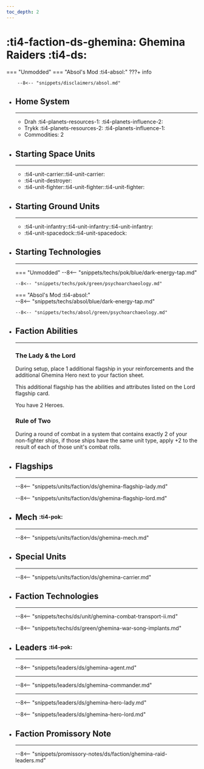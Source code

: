 ```yaml
---
toc_depth: 2
---
```


# :ti4-faction-ds-ghemina: Ghemina Raiders :ti4-ds:
=== "Unmodded"
=== "Absol's Mod :ti4-absol:" 
    ???+ info

        --8<-- "snippets/disclaimers/absol.md"

<div class="grid cards" markdown>

-   ## __Home System__

    ---

    * Drah :ti4-planets-resources-1: :ti4-planets-influence-2:
    * Trykk :ti4-planets-resources-2: :ti4-planets-influence-1:
    * Commodities: 2

</div>

<div class="grid cards" markdown>

-   ## __Starting Space Units__

    ---

    * :ti4-unit-carrier::ti4-unit-carrier:
    * :ti4-unit-destroyer:
    * :ti4-unit-fighter::ti4-unit-fighter::ti4-unit-fighter:

-   ## __Starting Ground Units__

    ---

    * :ti4-unit-infantry::ti4-unit-infantry::ti4-unit-infantry:
    * :ti4-unit-spacedock::ti4-unit-spacedock:

-   ## __Starting Technologies__

    ---
    === "Unmodded"
        --8<-- "snippets/techs/pok/blue/dark-energy-tap.md"

        --8<-- "snippets/techs/pok/green/psychoarchaeology.md"

    === "Absol's Mod :ti4-absol:"  
        --8<-- "snippets/techs/absol/blue/dark-energy-tap.md"

        --8<-- "snippets/techs/absol/green/psychoarchaeology.md"

-   ## __Faction Abilities__

    ---
    ### **The Lady & the Lord**
    
    During setup, place 1 additional flagship in your reinforcements and the additional Ghemina Hero next to your faction sheet. 
    
    This additional flagship has the abilities and attributes listed on the Lord flagship card. 
    
    You have 2 Heroes.

    ### **Rule of Two**
    
    During a round of combat in a system that contains exactly 2 of your non-fighter ships, if those ships have the same unit type, apply +2 to the result of each of those unit's combat rolls.

-   ## __Flagships__

    ---
    --8<-- "snippets/units/faction/ds/ghemina-flagship-lady.md"

    --8<-- "snippets/units/faction/ds/ghemina-flagship-lord.md"

-   ## __Mech__ <sup><sub>:ti4-pok:</sub></sup>

    ---
    --8<-- "snippets/units/faction/ds/ghemina-mech.md"

</div>

<div class="grid cards" markdown>

-   ## __Special Units__

    ---
    --8<-- "snippets/units/faction/ds/ghemina-carrier.md"

</div>

<div class="grid cards" markdown>

-   ## __Faction Technologies__

    ---

    --8<-- "snippets/techs/ds/unit/ghemina-combat-transport-ii.md"

    --8<-- "snippets/techs/ds/green/ghemina-war-song-implants.md"


-   ## __Leaders__ <sup><sub>:ti4-pok:</sub></sup>

    ---
    
    --8<-- "snippets/leaders/ds/ghemina-agent.md"

    ---

    --8<-- "snippets/leaders/ds/ghemina-commander.md"

    ---

    --8<-- "snippets/leaders/ds/ghemina-hero-lady.md"

    --8<-- "snippets/leaders/ds/ghemina-hero-lord.md"

-   ## __Faction Promissory Note__

    ---
    --8<-- "snippets/promissory-notes/ds/faction/ghemina-raid-leaders.md"

</div>
